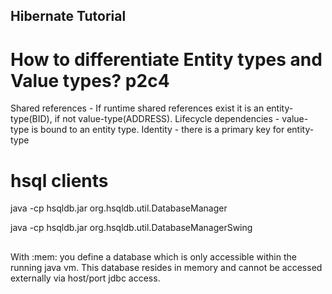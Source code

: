 ## Hibernate Tutorial
# How to differentiate Entity types and Value types? p2c4
Shared references - If runtime shared references exist it is an entity-type(BID), if not value-type(ADDRESS).
Lifecycle dependencies - value-type is bound to an entity type.
Identity - there is a primary key for entity-type

# hsql clients
java -cp hsqldb.jar org.hsqldb.util.DatabaseManager

java -cp hsqldb.jar org.hsqldb.util.DatabaseManagerSwing

##
With :mem: you define a database which is only accessible within the running java vm. 
This database resides in memory and cannot be accessed externally via host/port jdbc access.

##


